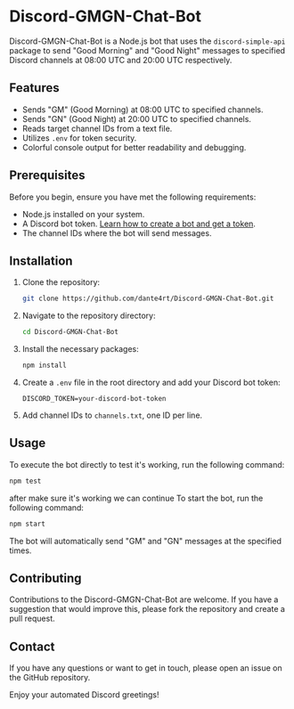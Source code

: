# Discord-GMGN-Chat-Bot

Discord-GMGN-Chat-Bot is a Node.js bot that uses the `discord-simple-api` package to send "Good Morning" and "Good Night" messages to specified Discord channels at 08:00 UTC and 20:00 UTC respectively.

## Features

- Sends "GM" (Good Morning) at 08:00 UTC to specified channels.
- Sends "GN" (Good Night) at 20:00 UTC to specified channels.
- Reads target channel IDs from a text file.
- Utilizes `.env` for token security.
- Colorful console output for better readability and debugging.

## Prerequisites

Before you begin, ensure you have met the following requirements:

- Node.js installed on your system.
- A Discord bot token. [Learn how to create a bot and get a token](https://discord.com/developers/applications).
- The channel IDs where the bot will send messages.

## Installation

1. Clone the repository:
   ```sh
   git clone https://github.com/dante4rt/Discord-GMGN-Chat-Bot.git
   ```
2. Navigate to the repository directory:
   ```sh
   cd Discord-GMGN-Chat-Bot
   ```
3. Install the necessary packages:
   ```sh
   npm install
   ```
4. Create a `.env` file in the root directory and add your Discord bot token:
   ```
   DISCORD_TOKEN=your-discord-bot-token
   ```
5. Add channel IDs to `channels.txt`, one ID per line.

## Usage

To execute the bot directly to test it's working, run the following command:

```sh
npm test
```

after make sure it's working we can continue
To start the bot, run the following command:

```sh
npm start
```

The bot will automatically send "GM" and "GN" messages at the specified times.

## Contributing

Contributions to the Discord-GMGN-Chat-Bot are welcome. If you have a suggestion that would improve this, please fork the repository and create a pull request.

## Contact

If you have any questions or want to get in touch, please open an issue on the GitHub repository.

Enjoy your automated Discord greetings!
